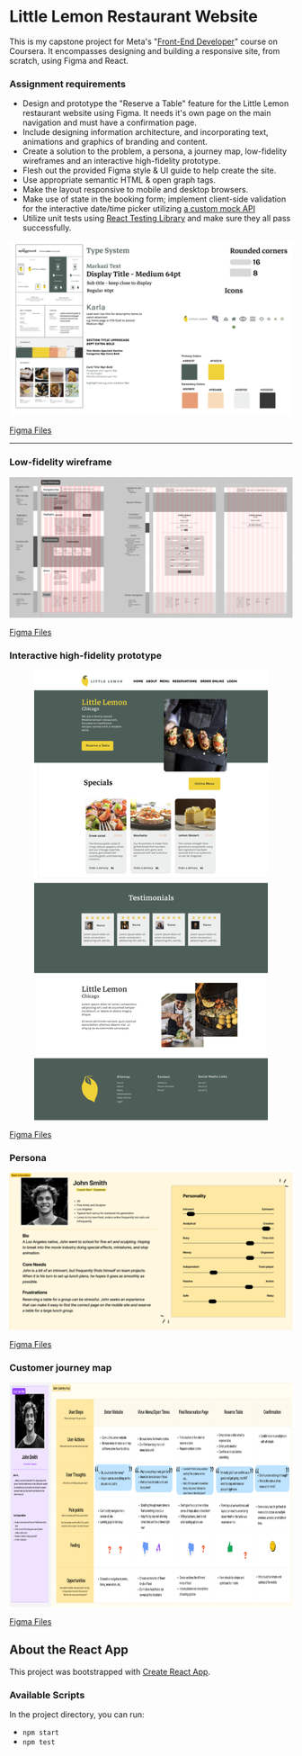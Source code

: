 # Little Lemon Restaurant Website

This is my capstone project for Meta's "[Front-End
Developer](https://www.coursera.org/professional-certificates/meta-front-end-developer)"
course on Coursera. It encompasses designing and building a responsive site, from scratch,
using Figma and React.

### Assignment requirements
* Design and prototype the "Reserve a Table" feature for the Little Lemon restaurant website using Figma. It needs it's own page
  on the main navigation and must have a confirmation page.
* Include designing information architecture, and incorporating text, animations and graphics of branding and content.
* Create a solution to the problem, a persona, a journey map, low-fidelity wireframes and an interactive high-fidelity prototype. 
* Flesh out the provided Figma style & UI guide to help create the site.
* Use appropriate semantic HTML & open graph tags.
* Make the layout responsive to mobile and desktop browsers.
* Make use of state in the booking form; implement client-side validation for
    the interactive date/time picker utilizing [a custom mock
    API](src/utils/api.js)
* Utilize unit tests using [React Testing Library](https://testing-library.com)
    and make sure they all pass successfully.

<p align="center">
  <img src="./ll-style-guide.png"/>
</p>

[Figma Files](https://www.figma.com/design/yCXJBfa0KF6xMb5DAngPqg/Final-Project---Little-Lemon?node-id=4-34&node-type=canvas&t=KFz298SxncIjSDHa-0)

---

### Low-fidelity wireframe

<p align="center">
  <img src="./ll-wireframe.png"/>
</p>

[Figma Files](https://www.figma.com/design/yCXJBfa0KF6xMb5DAngPqg/Final-Project---Little-Lemon?node-id=1-4&t=DAa47mkDa0MvmJHc-1)

### Interactive high-fidelity prototype

<p align="center">
  <img src="./ll-hifi-mockup.png" height="800"/>
</p>

[Figma Files](https://www.figma.com/design/yCXJBfa0KF6xMb5DAngPqg/Final-Project---Little-Lemon?node-id=34-115&t=DAa47mkDa0MvmJHc-1)

### Persona

<p align="center">
  <img src="./ll-user-persona.png"/>
</p>

[Figma Files](https://www.figma.com/board/3xdjcaQECVhBFwHpUyLP8h/Persona-Page?node-id=0-1&t=DAa47mkDa0MvmJHc-1)

### Customer journey map

<p align="center">
  <img src="./ll-user-journey.png" height="400"/>
</p>

[Figma Files](https://www.figma.com/board/I43ibcScfR1m8ZbbJFNuba/User-Journey?t=DAa47mkDa0MvmJHc-1)


## About the React App

This project was bootstrapped with [Create React App](https://github.com/facebook/create-react-app).

### Available Scripts

In the project directory, you can run:

* `npm start`
* `npm test`
